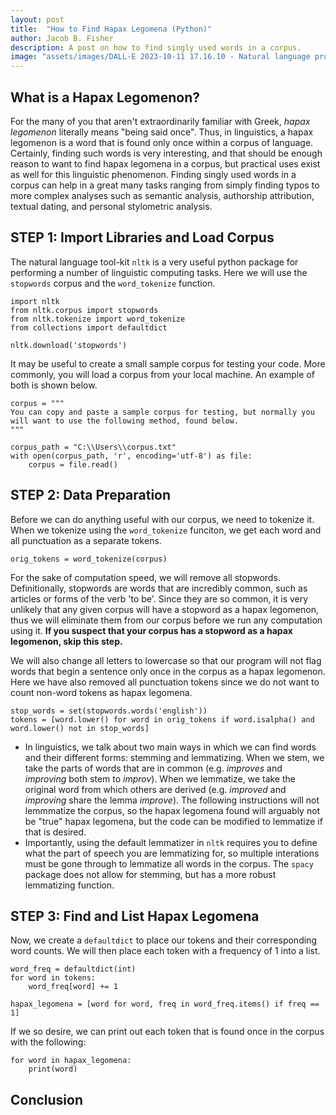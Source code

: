 ```yaml
---
layout: post
title:  "How to Find Hapax Legomena (Python)"
author: Jacob B. Fisher
description: A post on how to find singly used words in a corpus.
image: "assets/images/DALL·E 2023-10-11 17.16.10 - Natural language processing neural network picture.png"
--- 
```


## What is a Hapax Legomenon?  

For the many of you that aren't extraordinarily familiar with Greek, *hapax legomenon* literally means "being said once". Thus, in linguistics, a hapax legomenon is a word that is found only once within a corpus of language. Certainly, finding such words is very interesting, and that should be enough reason to want to find hapax legomena in a corpus, but practical uses exist as well for this linguistic phenomenon. Finding singly used words in a corpus can help in a great many tasks ranging from simply finding typos to more complex analyses such as semantic analysis, authorship attribution, textual dating, and personal stylometric analysis.

STEP 1: Import Libraries and Load Corpus
---
The natural language tool-kit `nltk` is a very useful python package for performing a number of linguistic computing tasks. Here we will use the `stopwords` corpus and the `word_tokenize` function.
```
import nltk
from nltk.corpus import stopwords
from nltk.tokenize import word_tokenize
from collections import defaultdict

nltk.download('stopwords')
```
It may be useful to create a small sample corpus for testing your code. More commonly, you will load a corpus from your local machine. An example of both is shown below. 
```
corpus = """
You can copy and paste a sample corpus for testing, but normally you will want to use the following method, found below.
"""

corpus_path = "C:\\Users\\corpus.txt"
with open(corpus_path, 'r', encoding='utf-8') as file:
    corpus = file.read()
```

STEP 2: Data Preparation
---
Before we can do anything useful with our corpus, we need to tokenize it. When we tokenize using the `word_tokenize` funciton, we get each word and all punctuation as a separate tokens. 

```
orig_tokens = word_tokenize(corpus)
```
For the sake of computation speed, we will remove all stopwords. Definitionally, stopwords are words that are incredibly common, such as articles or forms of the verb 'to be'. Since they are so common, it is very unlikely that any given corpus will have a stopword as a hapax legomenon, thus we will eliminate them from our corpus before we run any computation using it. **If you suspect that your corpus has a stopword as a hapax legomenon, skip this step.**

We will also change all letters to lowercase so that our program will not flag words that begin a sentence only once in the corpus as a hapax legomenon. Here we have also removed all punctuation tokens since we do not want to count non-word tokens as hapax legomena. 
```
stop_words = set(stopwords.words('english'))
tokens = [word.lower() for word in orig_tokens if word.isalpha() and word.lower() not in stop_words]
```

* In linguistics, we talk about two main ways in which we can find words and their different forms: stemming and lemmatizing. When we stem, we take the parts of words that are in common (e.g. *improves* and *improving* both stem to *improv*). When we lemmatize, we take the original word from which others are derived (e.g. *improved* and *improving* share the lemma *improve*). The following instructions will not lemmmatize the corpus, so the hapax legomena found will arguably not be "true" hapax legomena, but the code can be modified to lemmatize if that is desired.
* Importantly, using the default lemmatizer in `nltk` requires you to define what the part of speech you are lemmatizing for, so multiple interations must be gone through to lemmatize all words in the corpus. The `spacy` package does not allow for stemming, but has a more robust lemmatizing function.

STEP 3: Find and List Hapax Legomena
---
Now, we create a `defaultdict` to place our tokens and their corresponding word counts. We will then place each token with a frequency of 1 into a list.

```
word_freq = defaultdict(int)
for word in tokens:
    word_freq[word] += 1

hapax_legomena = [word for word, freq in word_freq.items() if freq == 1]
```
If we so desire, we can print out each token that is found once in the corpus with the following:
```
for word in hapax_legomena:
    print(word)
```
## Conclusion

